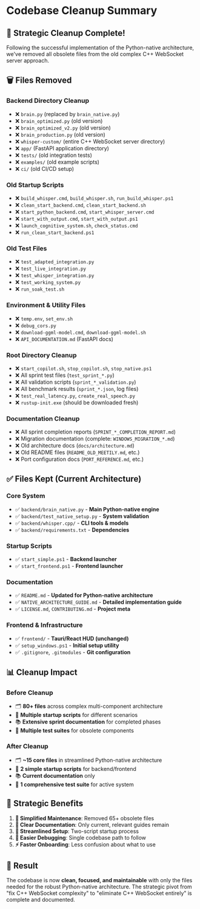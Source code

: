 # Codebase Cleanup Summary

## 🧹 **Strategic Cleanup Complete!**

Following the successful implementation of the Python-native architecture, we've removed all obsolete files from the old complex C++ WebSocket server approach.

## 🗑️ **Files Removed**

### **Backend Directory Cleanup**
- ❌ `brain.py` (replaced by `brain_native.py`)
- ❌ `brain_optimized.py` (old version)
- ❌ `brain_optimized_v2.py` (old version)
- ❌ `brain_production.py` (old version)
- ❌ `whisper-custom/` (entire C++ WebSocket server directory)
- ❌ `app/` (FastAPI application directory)
- ❌ `tests/` (old integration tests)
- ❌ `examples/` (old example scripts)
- ❌ `ci/` (old CI/CD setup)

### **Old Startup Scripts**
- ❌ `build_whisper.cmd`, `build_whisper.sh`, `run_build_whisper.ps1`
- ❌ `clean_start_backend.cmd`, `clean_start_backend.sh`
- ❌ `start_python_backend.cmd`, `start_whisper_server.cmd`
- ❌ `start_with_output.cmd`, `start_with_output.ps1`
- ❌ `launch_cognitive_system.sh`, `check_status.cmd`
- ❌ `run_clean_start_backend.ps1`

### **Old Test Files**
- ❌ `test_adapted_integration.py`
- ❌ `test_live_integration.py`
- ❌ `test_whisper_integration.py`
- ❌ `test_working_system.py`
- ❌ `run_soak_test.sh`

### **Environment & Utility Files**
- ❌ `temp.env`, `set_env.sh`
- ❌ `debug_cors.py`
- ❌ `download-ggml-model.cmd`, `download-ggml-model.sh`
- ❌ `API_DOCUMENTATION.md` (FastAPI docs)

### **Root Directory Cleanup**
- ❌ `start_copilot.sh`, `stop_copilot.sh`, `stop_native.ps1`
- ❌ All sprint test files (`test_sprint_*.py`)
- ❌ All validation scripts (`sprint_*_validation.py`)
- ❌ All benchmark results (`sprint_*.json`, log files)
- ❌ `test_real_latency.py`, `create_real_speech.py`
- ❌ `rustup-init.exe` (should be downloaded fresh)

### **Documentation Cleanup**
- ❌ All sprint completion reports (`SPRINT_*_COMPLETION_REPORT.md`)
- ❌ Migration documentation (complete: `WINDOWS_MIGRATION_*.md`)
- ❌ Old architecture docs (`docs/architecture.md`)
- ❌ Old README files (`README_OLD_MEETILY.md`, etc.)
- ❌ Port configuration docs (`PORT_REFERENCE.md`, etc.)

## ✅ **Files Kept (Current Architecture)**

### **Core System**
- ✅ `backend/brain_native.py` - **Main Python-native engine**
- ✅ `backend/test_native_setup.py` - **System validation**
- ✅ `backend/whisper.cpp/` - **CLI tools & models**
- ✅ `backend/requirements.txt` - **Dependencies**

### **Startup Scripts**
- ✅ `start_simple.ps1` - **Backend launcher**
- ✅ `start_frontend.ps1` - **Frontend launcher**

### **Documentation**
- ✅ `README.md` - **Updated for Python-native architecture**
- ✅ `NATIVE_ARCHITECTURE_GUIDE.md` - **Detailed implementation guide**
- ✅ `LICENSE.md`, `CONTRIBUTING.md` - **Project meta**

### **Frontend & Infrastructure**
- ✅ `frontend/` - **Tauri/React HUD (unchanged)**
- ✅ `setup_windows.ps1` - **Initial setup utility**
- ✅ `.gitignore`, `.gitmodules` - **Git configuration**

## 📊 **Cleanup Impact**

### **Before Cleanup**
- 🗂️ **80+ files** across complex multi-component architecture
- 🔧 **Multiple startup scripts** for different scenarios
- 📚 **Extensive sprint documentation** for completed phases
- 🧪 **Multiple test suites** for obsolete components

### **After Cleanup**
- 🗂️ **~15 core files** in streamlined Python-native architecture
- 🔧 **2 simple startup scripts** for backend/frontend
- 📚 **Current documentation** only
- 🧪 **1 comprehensive test suite** for active system

## 🎯 **Strategic Benefits**

1. **🧹 Simplified Maintenance**: Removed 65+ obsolete files
2. **📖 Clear Documentation**: Only current, relevant guides remain
3. **🔧 Streamlined Setup**: Two-script startup process
4. **🐛 Easier Debugging**: Single codebase path to follow
5. **⚡ Faster Onboarding**: Less confusion about what to use

## 🎉 **Result**

The codebase is now **clean, focused, and maintainable** with only the files needed for the robust Python-native architecture. The strategic pivot from "fix C++ WebSocket complexity" to "eliminate C++ WebSocket entirely" is complete and documented.